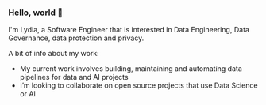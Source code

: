 ### Hello, world 👋

I'm Lydia, a Software Engineer that is interested in Data Engineering, Data Governance, data protection and privacy.

A bit of info about my work:
- My current work involves building, maintaining and automating data pipelines for data and AI projects
- I’m looking to collaborate on open source projects that use Data Science or AI
